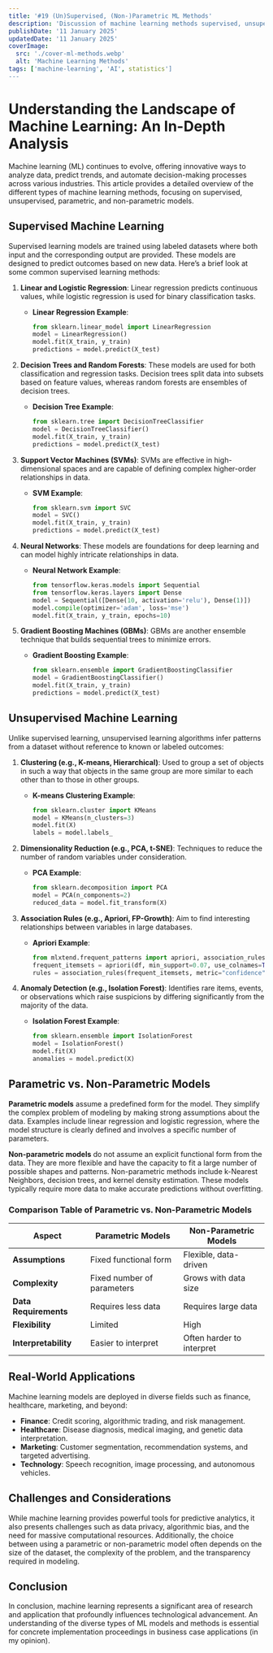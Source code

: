 ```yaml
---
title: '#19 (Un)Supervised, (Non-)Parametric ML Methods'
description: 'Discussion of machine learning methods supervised, unsupervised, parametric, and non-parametric.'
publishDate: '11 January 2025'
updatedDate: '11 January 2025'
coverImage:
  src: './cover-ml-methods.webp'
  alt: 'Machine Learning Methods'
tags: ['machine-learning', 'AI', statistics']
---
```


# Understanding the Landscape of Machine Learning: An In-Depth Analysis

Machine learning (ML) continues to evolve, offering innovative ways to analyze data, predict trends, and automate decision-making processes across various industries. This article provides a detailed overview of the different types of machine learning methods, focusing on supervised, unsupervised, parametric, and non-parametric models.

## Supervised Machine Learning

Supervised learning models are trained using labeled datasets where both input and the corresponding output are provided. These models are designed to predict outcomes based on new data. Here’s a brief look at some common supervised learning methods:

1. **Linear and Logistic Regression**: Linear regression predicts continuous values, while logistic regression is used for binary classification tasks.

   - **Linear Regression Example**:
     ```python
     from sklearn.linear_model import LinearRegression
     model = LinearRegression()
     model.fit(X_train, y_train)
     predictions = model.predict(X_test)
     ```

2. **Decision Trees and Random Forests**: These models are used for both classification and regression tasks. Decision trees split data into subsets based on feature values, whereas random forests are ensembles of decision trees.

   - **Decision Tree Example**:
     ```python
     from sklearn.tree import DecisionTreeClassifier
     model = DecisionTreeClassifier()
     model.fit(X_train, y_train)
     predictions = model.predict(X_test)
     ```

3. **Support Vector Machines (SVMs)**: SVMs are effective in high-dimensional spaces and are capable of defining complex higher-order relationships in data.

   - **SVM Example**:
     ```python
     from sklearn.svm import SVC
     model = SVC()
     model.fit(X_train, y_train)
     predictions = model.predict(X_test)
     ```

4. **Neural Networks**: These models are foundations for deep learning and can model highly intricate relationships in data.

   - **Neural Network Example**:
     ```python
     from tensorflow.keras.models import Sequential
     from tensorflow.keras.layers import Dense
     model = Sequential([Dense(10, activation='relu'), Dense(1)])
     model.compile(optimizer='adam', loss='mse')
     model.fit(X_train, y_train, epochs=10)
     ```

5. **Gradient Boosting Machines (GBMs)**: GBMs are another ensemble technique that builds sequential trees to minimize errors.
   - **Gradient Boosting Example**:
     ```python
     from sklearn.ensemble import GradientBoostingClassifier
     model = GradientBoostingClassifier()
     model.fit(X_train, y_train)
     predictions = model.predict(X_test)
     ```

## Unsupervised Machine Learning

Unlike supervised learning, unsupervised learning algorithms infer patterns from a dataset without reference to known or labeled outcomes:

1. **Clustering (e.g., K-means, Hierarchical)**: Used to group a set of objects in such a way that objects in the same group are more similar to each other than to those in other groups.

   - **K-means Clustering Example**:
     ```python
     from sklearn.cluster import KMeans
     model = KMeans(n_clusters=3)
     model.fit(X)
     labels = model.labels_
     ```

2. **Dimensionality Reduction (e.g., PCA, t-SNE)**: Techniques to reduce the number of random variables under consideration.

   - **PCA Example**:
     ```python
     from sklearn.decomposition import PCA
     model = PCA(n_components=2)
     reduced_data = model.fit_transform(X)
     ```

3. **Association Rules (e.g., Apriori, FP-Growth)**: Aim to find interesting relationships between variables in large databases.

   - **Apriori Example**:
     ```python
     from mlxtend.frequent_patterns import apriori, association_rules
     frequent_itemsets = apriori(df, min_support=0.07, use_colnames=True)
     rules = association_rules(frequent_itemsets, metric="confidence", min_threshold=0.5)
     ```

4. **Anomaly Detection (e.g., Isolation Forest)**: Identifies rare items, events, or observations which raise suspicions by differing significantly from the majority of the data.
   - **Isolation Forest Example**:
     ```python
     from sklearn.ensemble import IsolationForest
     model = IsolationForest()
     model.fit(X)
     anomalies = model.predict(X)
     ```

## Parametric vs. Non-Parametric Models

**Parametric models** assume a predefined form for the model. They simplify the complex problem of modeling by making strong assumptions about the data. Examples include linear regression and logistic regression, where the model structure is clearly defined and involves a specific number of parameters.

**Non-parametric models** do not assume an explicit functional form from the data. They are more flexible and have the capacity to fit a large number of possible shapes and patterns. Non-parametric methods include k-Nearest Neighbors, decision trees, and kernel density estimation. These models typically require more data to make accurate predictions without overfitting.

### Comparison Table of Parametric vs. Non-Parametric Models

| Aspect                | Parametric Models          | Non-Parametric Models     |
| --------------------- | -------------------------- | ------------------------- |
| **Assumptions**       | Fixed functional form      | Flexible, data-driven     |
| **Complexity**        | Fixed number of parameters | Grows with data size      |
| **Data Requirements** | Requires less data         | Requires large data       |
| **Flexibility**       | Limited                    | High                      |
| **Interpretability**  | Easier to interpret        | Often harder to interpret |

## Real-World Applications

Machine learning models are deployed in diverse fields such as finance, healthcare, marketing, and beyond:

- **Finance**: Credit scoring, algorithmic trading, and risk management.
- **Healthcare**: Disease diagnosis, medical imaging, and genetic data interpretation.
- **Marketing**: Customer segmentation, recommendation systems, and targeted advertising.
- **Technology**: Speech recognition, image processing, and autonomous vehicles.

## Challenges and Considerations

While machine learning provides powerful tools for predictive analytics, it also presents challenges such as data privacy, algorithmic bias, and the need for massive computational resources. Additionally, the choice between using a parametric or non-parametric model often depends on the size of the dataset, the complexity of the problem, and the transparency required in modeling.

## Conclusion

In conclusion, machine learning represents a significant area of research and application that profoundly influences technological advancement. An understanding of the diverse types of ML models and methods is essential for concrete implementation proceedings in business case applications (in my opinion).
